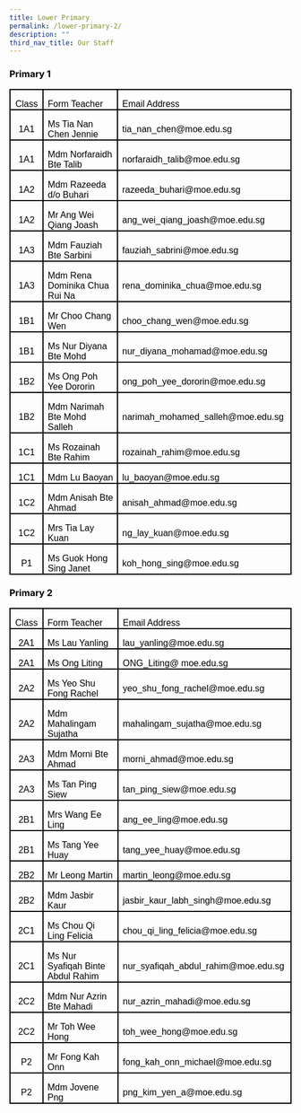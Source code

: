 ```yaml
---
title: Lower Primary
permalink: /lower-primary-2/
description: ""
third_nav_title: Our Staff
---
```

<h3><span style="color: #000000;">Primary 1</span></h3>
<table class="MsoNormalTable" style="border-collapse: collapse; mso-table-layout-alt: fixed; mso-yfti-tbllook: 1184; mso-padding-alt: 0cm 5.4pt 0cm 5.4pt;" border="0" width="642" cellspacing="0" cellpadding="0">
<tbody>
<tr style="mso-yfti-irow: 0; mso-yfti-firstrow: yes; height: 20.1pt;">
<td style="width: 40.85pt; border: solid black 1.5pt; mso-border-themecolor: text1; padding: 0cm 5.4pt 0cm 5.4pt; height: 20.1pt;" width="54">
<p class="MsoNormal" style="margin-bottom: 0cm; text-align: center; line-height: normal;" align="center"><span style="font-size: 12pt; font-family: Arial, sans-serif; color: #000000;">Class</span></p>
</td>
<td style="width: 206.75pt; border: solid black 1.5pt; mso-border-themecolor: text1; border-left: none; mso-border-left-alt: solid black 1.5pt; mso-border-left-themecolor: text1; padding: 0cm 5.4pt 0cm 5.4pt; height: 20.1pt;" width="276">
<p class="MsoNormal" style="margin-bottom: 0cm; line-height: normal;"><span style="font-size: 12pt; font-family: Arial, sans-serif; color: #000000;">Form Teacher</span></p>
</td>
<td style="width: 233.85pt; border: solid black 1.5pt; mso-border-themecolor: text1; border-left: none; mso-border-left-alt: solid black 1.5pt; mso-border-left-themecolor: text1; padding: 0cm 5.4pt 0cm 5.4pt; height: 20.1pt;" width="312">
<p class="MsoNormal" style="margin-bottom: 0cm; line-height: normal;"><span style="font-size: 12pt; font-family: Arial, sans-serif; color: #000000;">Email Address</span></p>
</td>
</tr>
<tr style="mso-yfti-irow: 1; height: 20.1pt;">
<td style="width: 40.85pt; border: solid black 1.5pt; mso-border-themecolor: text1; border-top: none; mso-border-top-alt: solid black 1.5pt; mso-border-top-themecolor: text1; padding: 0cm 5.4pt 0cm 5.4pt; height: 20.1pt;" width="54">
<p class="MsoNormal" style="margin-bottom: 0cm; text-align: center; line-height: normal;" align="center"><span style="font-size: 12pt; font-family: Arial, sans-serif; color: #000000;">1A1</span></p>
</td>
<td style="width: 206.75pt; border-top: none; border-left: none; border-bottom: solid black 1.5pt; mso-border-bottom-themecolor: text1; border-right: solid black 1.5pt; mso-border-right-themecolor: text1; mso-border-top-alt: solid black 1.5pt; mso-border-top-themecolor: text1; mso-border-left-alt: solid black 1.5pt; mso-border-left-themecolor: text1; padding: 0cm 5.4pt 0cm 5.4pt; height: 20.1pt;" width="276">
<p class="MsoNormal" style="margin-bottom: 0cm; line-height: normal;"><span style="font-size: 12pt; font-family: Arial, sans-serif; color: #000000;">Ms Tia Nan Chen Jennie</span></p>
</td>
<td style="width: 233.85pt; border-top: none; border-left: none; border-bottom: solid black 1.5pt; mso-border-bottom-themecolor: text1; border-right: solid black 1.5pt; mso-border-right-themecolor: text1; mso-border-top-alt: solid black 1.5pt; mso-border-top-themecolor: text1; mso-border-left-alt: solid black 1.5pt; mso-border-left-themecolor: text1; padding: 0cm 5.4pt 0cm 5.4pt; height: 20.1pt;" width="312">
<p class="MsoNormal" style="margin-bottom: 0cm; line-height: normal;"><span style="font-size: 12pt; font-family: Arial, sans-serif; color: #000000;">tia_nan_chen@moe.edu.sg</span></p>
</td>
</tr>
<tr style="mso-yfti-irow: 2; height: 20.1pt;">
<td style="width: 40.85pt; border: solid black 1.5pt; mso-border-themecolor: text1; border-top: none; mso-border-top-alt: solid black 1.5pt; mso-border-top-themecolor: text1; padding: 0cm 5.4pt 0cm 5.4pt; height: 20.1pt;" width="54">
<p class="MsoNormal" style="margin-bottom: 0cm; text-align: center; line-height: normal;" align="center"><span style="font-size: 12pt; font-family: Arial, sans-serif; color: #000000;">1A1</span></p>
</td>
<td style="width: 206.75pt; border-top: none; border-left: none; border-bottom: solid black 1.5pt; mso-border-bottom-themecolor: text1; border-right: solid black 1.5pt; mso-border-right-themecolor: text1; mso-border-top-alt: solid black 1.5pt; mso-border-top-themecolor: text1; mso-border-left-alt: solid black 1.5pt; mso-border-left-themecolor: text1; padding: 0cm 5.4pt 0cm 5.4pt; height: 20.1pt;" width="276">
<p class="MsoNormal" style="margin-bottom: 0cm; line-height: normal;"><span style="font-size: 12pt; font-family: Arial, sans-serif; color: #000000;">Mdm Norfaraidh Bte Talib</span></p>
</td>
<td style="width: 233.85pt; border-top: none; border-left: none; border-bottom: solid black 1.5pt; mso-border-bottom-themecolor: text1; border-right: solid black 1.5pt; mso-border-right-themecolor: text1; mso-border-top-alt: solid black 1.5pt; mso-border-top-themecolor: text1; mso-border-left-alt: solid black 1.5pt; mso-border-left-themecolor: text1; padding: 0cm 5.4pt 0cm 5.4pt; height: 20.1pt;" width="312">
<p class="MsoNormal" style="margin-bottom: 0cm; line-height: normal;"><span style="font-size: 12pt; font-family: Arial, sans-serif; color: #000000;">norfaraidh_talib@moe.edu.sg</span></p>
</td>
</tr>
<tr style="mso-yfti-irow: 3; height: 20.1pt;">
<td style="width: 40.85pt; border: solid black 1.5pt; mso-border-themecolor: text1; border-top: none; mso-border-top-alt: solid black 1.5pt; mso-border-top-themecolor: text1; padding: 0cm 5.4pt 0cm 5.4pt; height: 20.1pt;" width="54">
<p class="MsoNormal" style="margin-bottom: 0cm; text-align: center; line-height: normal;" align="center"><span style="font-size: 12pt; font-family: Arial, sans-serif; color: #000000;">1A2</span></p>
</td>
<td style="width: 206.75pt; border-top: none; border-left: none; border-bottom: solid black 1.5pt; mso-border-bottom-themecolor: text1; border-right: solid black 1.5pt; mso-border-right-themecolor: text1; mso-border-top-alt: solid black 1.5pt; mso-border-top-themecolor: text1; mso-border-left-alt: solid black 1.5pt; mso-border-left-themecolor: text1; padding: 0cm 5.4pt 0cm 5.4pt; height: 20.1pt;" width="276">
<p class="MsoNormal" style="margin-bottom: 0cm; line-height: normal;"><span style="font-size: 12pt; font-family: Arial, sans-serif; color: #000000;">Mdm Razeeda d/o Buhari</span></p>
</td>
<td style="width: 233.85pt; border-top: none; border-left: none; border-bottom: solid black 1.5pt; mso-border-bottom-themecolor: text1; border-right: solid black 1.5pt; mso-border-right-themecolor: text1; mso-border-top-alt: solid black 1.5pt; mso-border-top-themecolor: text1; mso-border-left-alt: solid black 1.5pt; mso-border-left-themecolor: text1; padding: 0cm 5.4pt 0cm 5.4pt; height: 20.1pt;" width="312">
<p class="MsoNormal" style="margin-bottom: 0cm; line-height: normal;"><span style="font-size: 12pt; font-family: Arial, sans-serif; color: #000000;">razeeda_buhari@moe.edu.sg</span></p>
</td>
</tr>
<tr style="mso-yfti-irow: 4; height: 20.1pt;">
<td style="width: 40.85pt; border: solid black 1.5pt; mso-border-themecolor: text1; border-top: none; mso-border-top-alt: solid black 1.5pt; mso-border-top-themecolor: text1; padding: 0cm 5.4pt 0cm 5.4pt; height: 20.1pt;" width="54">
<p class="MsoNormal" style="margin-bottom: 0cm; text-align: center; line-height: normal;" align="center"><span style="font-size: 12pt; font-family: Arial, sans-serif; color: #000000;">1A2</span></p>
</td>
<td style="width: 206.75pt; border-top: none; border-left: none; border-bottom: solid black 1.5pt; mso-border-bottom-themecolor: text1; border-right: solid black 1.5pt; mso-border-right-themecolor: text1; mso-border-top-alt: solid black 1.5pt; mso-border-top-themecolor: text1; mso-border-left-alt: solid black 1.5pt; mso-border-left-themecolor: text1; padding: 0cm 5.4pt 0cm 5.4pt; height: 20.1pt;" width="276">
<p class="MsoNormal" style="margin-bottom: 0cm; line-height: normal;"><span style="font-size: 12pt; font-family: Arial, sans-serif; color: #000000;">Mr Ang Wei Qiang Joash</span></p>
</td>
<td style="width: 233.85pt; border-top: none; border-left: none; border-bottom: solid black 1.5pt; mso-border-bottom-themecolor: text1; border-right: solid black 1.5pt; mso-border-right-themecolor: text1; mso-border-top-alt: solid black 1.5pt; mso-border-top-themecolor: text1; mso-border-left-alt: solid black 1.5pt; mso-border-left-themecolor: text1; padding: 0cm 5.4pt 0cm 5.4pt; height: 20.1pt;" width="312">
<p class="MsoNormal" style="margin-bottom: 0cm; line-height: normal;"><span style="font-size: 12pt; font-family: Arial, sans-serif; color: #000000;">ang_wei_qiang_joash@moe.edu.sg</span></p>
</td>
</tr>
<tr style="mso-yfti-irow: 5; height: 20.1pt;">
<td style="width: 40.85pt; border: solid black 1.5pt; mso-border-themecolor: text1; border-top: none; mso-border-top-alt: solid black 1.5pt; mso-border-top-themecolor: text1; padding: 0cm 5.4pt 0cm 5.4pt; height: 20.1pt;" width="54">
<p class="MsoNormal" style="margin-bottom: 0cm; text-align: center; line-height: normal;" align="center"><span style="font-size: 12pt; font-family: Arial, sans-serif; color: #000000;">1A3</span></p>
</td>
<td style="width: 206.75pt; border-top: none; border-left: none; border-bottom: solid black 1.5pt; mso-border-bottom-themecolor: text1; border-right: solid black 1.5pt; mso-border-right-themecolor: text1; mso-border-top-alt: solid black 1.5pt; mso-border-top-themecolor: text1; mso-border-left-alt: solid black 1.5pt; mso-border-left-themecolor: text1; padding: 0cm 5.4pt 0cm 5.4pt; height: 20.1pt;" width="276">
<p class="MsoNormal" style="margin-bottom: 0cm; line-height: normal;"><span style="font-size: 12pt; font-family: Arial, sans-serif; color: #000000;">Mdm Fauziah Bte Sarbini</span></p>
</td>
<td style="width: 233.85pt; border-top: none; border-left: none; border-bottom: solid black 1.5pt; mso-border-bottom-themecolor: text1; border-right: solid black 1.5pt; mso-border-right-themecolor: text1; mso-border-top-alt: solid black 1.5pt; mso-border-top-themecolor: text1; mso-border-left-alt: solid black 1.5pt; mso-border-left-themecolor: text1; padding: 0cm 5.4pt 0cm 5.4pt; height: 20.1pt;" width="312">
<p class="MsoNormal" style="margin-bottom: 0cm; line-height: normal;"><span style="font-size: 12pt; font-family: Arial, sans-serif; color: #000000;">fauziah_sabrini@moe.edu.sg</span></p>
</td>
</tr>
<tr style="mso-yfti-irow: 6; height: 23.65pt;">
<td style="width: 40.85pt; border: solid black 1.5pt; mso-border-themecolor: text1; border-top: none; mso-border-top-alt: solid black 1.5pt; mso-border-top-themecolor: text1; padding: 0cm 5.4pt 0cm 5.4pt; height: 23.65pt;" width="54">
<p class="MsoNormal" style="margin-bottom: 0cm; text-align: center; line-height: normal;" align="center"><span style="font-size: 12pt; font-family: Arial, sans-serif; color: #000000;">1A3</span></p>
</td>
<td style="width: 206.75pt; border-top: none; border-left: none; border-bottom: solid black 1.5pt; mso-border-bottom-themecolor: text1; border-right: solid black 1.5pt; mso-border-right-themecolor: text1; mso-border-top-alt: solid black 1.5pt; mso-border-top-themecolor: text1; mso-border-left-alt: solid black 1.5pt; mso-border-left-themecolor: text1; padding: 0cm 5.4pt 0cm 5.4pt; height: 23.65pt;" width="276">
<p class="MsoNormal" style="margin-bottom: 0cm; line-height: normal;"><span style="font-size: 12pt; font-family: Arial, sans-serif; color: #000000;">Mdm Rena Dominika Chua Rui Na</span></p>
</td>
<td style="width: 233.85pt; border-top: none; border-left: none; border-bottom: solid black 1.5pt; mso-border-bottom-themecolor: text1; border-right: solid black 1.5pt; mso-border-right-themecolor: text1; mso-border-top-alt: solid black 1.5pt; mso-border-top-themecolor: text1; mso-border-left-alt: solid black 1.5pt; mso-border-left-themecolor: text1; padding: 0cm 5.4pt 0cm 5.4pt; height: 23.65pt;" width="312">
<p class="MsoNormal" style="margin-bottom: 0cm; line-height: normal;"><span style="font-size: 12pt; font-family: Arial, sans-serif; color: #000000;">rena_dominika_chua@moe.edu.sg</span></p>
</td>
</tr>
<tr style="mso-yfti-irow: 7; height: 20.1pt;">
<td style="width: 40.85pt; border: solid black 1.5pt; mso-border-themecolor: text1; border-top: none; mso-border-top-alt: solid black 1.5pt; mso-border-top-themecolor: text1; padding: 0cm 5.4pt 0cm 5.4pt; height: 20.1pt;" width="54">
<p class="MsoNormal" style="margin-bottom: 0cm; text-align: center; line-height: normal;" align="center"><span style="font-size: 12pt; font-family: Arial, sans-serif; color: #000000;">1B1</span></p>
</td>
<td style="width: 206.75pt; border-top: none; border-left: none; border-bottom: solid black 1.5pt; mso-border-bottom-themecolor: text1; border-right: solid black 1.5pt; mso-border-right-themecolor: text1; mso-border-top-alt: solid black 1.5pt; mso-border-top-themecolor: text1; mso-border-left-alt: solid black 1.5pt; mso-border-left-themecolor: text1; padding: 0cm 5.4pt 0cm 5.4pt; height: 20.1pt;" width="276">
<p class="MsoNormal" style="margin-bottom: 0cm; line-height: normal;"><span style="font-size: 12pt; font-family: Arial, sans-serif; color: #000000;">Mr Choo Chang Wen</span></p>
</td>
<td style="width: 233.85pt; border-top: none; border-left: none; border-bottom: solid black 1.5pt; mso-border-bottom-themecolor: text1; border-right: solid black 1.5pt; mso-border-right-themecolor: text1; mso-border-top-alt: solid black 1.5pt; mso-border-top-themecolor: text1; mso-border-left-alt: solid black 1.5pt; mso-border-left-themecolor: text1; padding: 0cm 5.4pt 0cm 5.4pt; height: 20.1pt;" width="312">
<p class="MsoNormal" style="margin-bottom: 0cm; line-height: normal;"><span style="font-size: 12pt; font-family: Arial, sans-serif; color: #000000;">choo_chang_wen@moe.edu.sg</span></p>
</td>
</tr>
<tr style="mso-yfti-irow: 8; height: 20.1pt;">
<td style="width: 40.85pt; border: solid black 1.5pt; mso-border-themecolor: text1; border-top: none; mso-border-top-alt: solid black 1.5pt; mso-border-top-themecolor: text1; padding: 0cm 5.4pt 0cm 5.4pt; height: 20.1pt;" width="54">
<p class="MsoNormal" style="margin-bottom: 0cm; text-align: center; line-height: normal;" align="center"><span style="font-size: 12pt; font-family: Arial, sans-serif; color: #000000;">1B1</span></p>
</td>
<td style="width: 206.75pt; border-top: none; border-left: none; border-bottom: solid black 1.5pt; mso-border-bottom-themecolor: text1; border-right: solid black 1.5pt; mso-border-right-themecolor: text1; mso-border-top-alt: solid black 1.5pt; mso-border-top-themecolor: text1; mso-border-left-alt: solid black 1.5pt; mso-border-left-themecolor: text1; padding: 0cm 5.4pt 0cm 5.4pt; height: 20.1pt;" width="276">
<p class="MsoNormal" style="margin-bottom: 0cm; line-height: normal;"><span style="font-size: 12pt; font-family: Arial, sans-serif; color: #000000;">Ms Nur Diyana Bte Mohd</span></p>
</td>
<td style="width: 233.85pt; border-top: none; border-left: none; border-bottom: solid black 1.5pt; mso-border-bottom-themecolor: text1; border-right: solid black 1.5pt; mso-border-right-themecolor: text1; mso-border-top-alt: solid black 1.5pt; mso-border-top-themecolor: text1; mso-border-left-alt: solid black 1.5pt; mso-border-left-themecolor: text1; padding: 0cm 5.4pt 0cm 5.4pt; height: 20.1pt;" width="312">
<p class="MsoNormal" style="margin-bottom: 0cm; line-height: normal;"><span style="font-size: 12pt; font-family: Arial, sans-serif; color: #000000;">nur_diyana_mohamad@moe.edu.sg</span></p>
</td>
</tr>
<tr style="mso-yfti-irow: 9; height: 20.1pt;">
<td style="width: 40.85pt; border: solid black 1.5pt; mso-border-themecolor: text1; border-top: none; mso-border-top-alt: solid black 1.5pt; mso-border-top-themecolor: text1; padding: 0cm 5.4pt 0cm 5.4pt; height: 20.1pt;" width="54">
<p class="MsoNormal" style="margin-bottom: 0cm; text-align: center; line-height: normal;" align="center"><span style="font-size: 12pt; font-family: Arial, sans-serif; color: #000000;">1B2</span></p>
</td>
<td style="width: 206.75pt; border-top: none; border-left: none; border-bottom: solid black 1.5pt; mso-border-bottom-themecolor: text1; border-right: solid black 1.5pt; mso-border-right-themecolor: text1; mso-border-top-alt: solid black 1.5pt; mso-border-top-themecolor: text1; mso-border-left-alt: solid black 1.5pt; mso-border-left-themecolor: text1; padding: 0cm 5.4pt 0cm 5.4pt; height: 20.1pt;" width="276">
<p class="MsoNormal" style="margin-bottom: 0cm; line-height: normal;"><span style="font-size: 12pt; font-family: Arial, sans-serif; color: #000000;">Ms Ong Poh Yee Dororin</span></p>
</td>
<td style="width: 233.85pt; border-top: none; border-left: none; border-bottom: solid black 1.5pt; mso-border-bottom-themecolor: text1; border-right: solid black 1.5pt; mso-border-right-themecolor: text1; mso-border-top-alt: solid black 1.5pt; mso-border-top-themecolor: text1; mso-border-left-alt: solid black 1.5pt; mso-border-left-themecolor: text1; padding: 0cm 5.4pt 0cm 5.4pt; height: 20.1pt;" width="312">
<p class="MsoNormal" style="margin-bottom: 0cm; line-height: normal;"><span style="font-size: 12pt; font-family: Arial, sans-serif; color: #000000;">ong_poh_yee_dororin@moe.edu.sg</span></p>
</td>
</tr>
<tr style="mso-yfti-irow: 10; height: 20.1pt;">
<td style="width: 40.85pt; border: solid black 1.5pt; mso-border-themecolor: text1; border-top: none; mso-border-top-alt: solid black 1.5pt; mso-border-top-themecolor: text1; padding: 0cm 5.4pt 0cm 5.4pt; height: 20.1pt;" width="54">
<p class="MsoNormal" style="margin-bottom: 0cm; text-align: center; line-height: normal;" align="center"><span style="font-size: 12pt; font-family: Arial, sans-serif; color: #000000;">1B2</span></p>
</td>
<td style="width: 206.75pt; border-top: none; border-left: none; border-bottom: solid black 1.5pt; mso-border-bottom-themecolor: text1; border-right: solid black 1.5pt; mso-border-right-themecolor: text1; mso-border-top-alt: solid black 1.5pt; mso-border-top-themecolor: text1; mso-border-left-alt: solid black 1.5pt; mso-border-left-themecolor: text1; padding: 0cm 5.4pt 0cm 5.4pt; height: 20.1pt;" width="276">
<p class="MsoNormal" style="margin-bottom: 0cm; line-height: normal;"><span style="font-size: 12pt; font-family: Arial, sans-serif; color: #000000;">Mdm Narimah Bte Mohd Salleh</span></p>
</td>
<td style="width: 233.85pt; border-top: none; border-left: none; border-bottom: solid black 1.5pt; mso-border-bottom-themecolor: text1; border-right: solid black 1.5pt; mso-border-right-themecolor: text1; mso-border-top-alt: solid black 1.5pt; mso-border-top-themecolor: text1; mso-border-left-alt: solid black 1.5pt; mso-border-left-themecolor: text1; padding: 0cm 5.4pt 0cm 5.4pt; height: 20.1pt;" width="312">
<p class="MsoNormal" style="margin-bottom: 0cm; line-height: normal;"><span style="font-size: 12pt; font-family: Arial, sans-serif; color: #000000;">narimah_mohamed_salleh@moe.edu.sg</span></p>
</td>
</tr>
<tr style="mso-yfti-irow: 11; height: 20.1pt;">
<td style="width: 40.85pt; border: solid black 1.5pt; mso-border-themecolor: text1; border-top: none; mso-border-top-alt: solid black 1.5pt; mso-border-top-themecolor: text1; padding: 0cm 5.4pt 0cm 5.4pt; height: 20.1pt;" width="54">
<p class="MsoNormal" style="margin-bottom: 0cm; text-align: center; line-height: normal;" align="center"><span style="font-size: 12pt; font-family: Arial, sans-serif; color: #000000;">1C1</span></p>
</td>
<td style="width: 206.75pt; border-top: none; border-left: none; border-bottom: solid black 1.5pt; mso-border-bottom-themecolor: text1; border-right: solid black 1.5pt; mso-border-right-themecolor: text1; mso-border-top-alt: solid black 1.5pt; mso-border-top-themecolor: text1; mso-border-left-alt: solid black 1.5pt; mso-border-left-themecolor: text1; padding: 0cm 5.4pt 0cm 5.4pt; height: 20.1pt;" width="276">
<p class="MsoNormal" style="margin-bottom: 0cm; line-height: normal;"><span style="font-size: 12pt; font-family: Arial, sans-serif; color: #000000;">Ms Rozainah Bte Rahim</span></p>
</td>
<td style="width: 233.85pt; border-top: none; border-left: none; border-bottom: solid black 1.5pt; mso-border-bottom-themecolor: text1; border-right: solid black 1.5pt; mso-border-right-themecolor: text1; mso-border-top-alt: solid black 1.5pt; mso-border-top-themecolor: text1; mso-border-left-alt: solid black 1.5pt; mso-border-left-themecolor: text1; padding: 0cm 5.4pt 0cm 5.4pt; height: 20.1pt;" width="312">
<p class="MsoNormal" style="margin-bottom: 0cm; line-height: normal;"><span style="font-size: 12pt; font-family: Arial, sans-serif; color: #000000;">rozainah_rahim@moe.edu.sg</span></p>
</td>
</tr>
<tr style="mso-yfti-irow: 12; height: 20.1pt;">
<td style="width: 40.85pt; border: solid black 1.5pt; mso-border-themecolor: text1; border-top: none; mso-border-top-alt: solid black 1.5pt; mso-border-top-themecolor: text1; padding: 0cm 5.4pt 0cm 5.4pt; height: 20.1pt;" width="54">
<p class="MsoNormal" style="margin-bottom: 0cm; text-align: center; line-height: normal;" align="center"><span style="font-size: 12pt; font-family: Arial, sans-serif; color: #000000;">1C1</span></p>
</td>
<td style="width: 206.75pt; border-top: none; border-left: none; border-bottom: solid black 1.5pt; mso-border-bottom-themecolor: text1; border-right: solid black 1.5pt; mso-border-right-themecolor: text1; mso-border-top-alt: solid black 1.5pt; mso-border-top-themecolor: text1; mso-border-left-alt: solid black 1.5pt; mso-border-left-themecolor: text1; padding: 0cm 5.4pt 0cm 5.4pt; height: 20.1pt;" width="276">
<p class="MsoNormal" style="margin-bottom: 0cm; line-height: normal;"><span style="font-size: 12pt; font-family: Arial, sans-serif; color: #000000;">Mdm Lu Baoyan</span></p>
</td>
<td style="width: 233.85pt; border-top: none; border-left: none; border-bottom: solid black 1.5pt; mso-border-bottom-themecolor: text1; border-right: solid black 1.5pt; mso-border-right-themecolor: text1; mso-border-top-alt: solid black 1.5pt; mso-border-top-themecolor: text1; mso-border-left-alt: solid black 1.5pt; mso-border-left-themecolor: text1; padding: 0cm 5.4pt 0cm 5.4pt; height: 20.1pt;" width="312">
<p class="MsoNormal" style="margin-bottom: 0cm; line-height: normal;"><span style="font-size: 12pt; font-family: Arial, sans-serif; color: #000000;">lu_baoyan@moe.edu.sg</span></p>
</td>
</tr>
<tr style="mso-yfti-irow: 13; height: 20.1pt;">
<td style="width: 40.85pt; border: solid black 1.5pt; mso-border-themecolor: text1; border-top: none; mso-border-top-alt: solid black 1.5pt; mso-border-top-themecolor: text1; padding: 0cm 5.4pt 0cm 5.4pt; height: 20.1pt;" width="54">
<p class="MsoNormal" style="margin-bottom: 0cm; text-align: center; line-height: normal;" align="center"><span style="font-size: 12pt; font-family: Arial, sans-serif; color: #000000;">1C2</span></p>
</td>
<td style="width: 206.75pt; border-top: none; border-left: none; border-bottom: solid black 1.5pt; mso-border-bottom-themecolor: text1; border-right: solid black 1.5pt; mso-border-right-themecolor: text1; mso-border-top-alt: solid black 1.5pt; mso-border-top-themecolor: text1; mso-border-left-alt: solid black 1.5pt; mso-border-left-themecolor: text1; padding: 0cm 5.4pt 0cm 5.4pt; height: 20.1pt;" width="276">
<p class="MsoNormal" style="margin-bottom: 0cm; line-height: normal;"><span style="font-size: 12pt; font-family: Arial, sans-serif; color: #000000;">Mdm Anisah Bte Ahmad</span></p>
</td>
<td style="width: 233.85pt; border-top: none; border-left: none; border-bottom: solid black 1.5pt; mso-border-bottom-themecolor: text1; border-right: solid black 1.5pt; mso-border-right-themecolor: text1; mso-border-top-alt: solid black 1.5pt; mso-border-top-themecolor: text1; mso-border-left-alt: solid black 1.5pt; mso-border-left-themecolor: text1; padding: 0cm 5.4pt 0cm 5.4pt; height: 20.1pt;" width="312">
<p class="MsoNormal" style="margin-bottom: 0cm; line-height: normal;"><span style="font-size: 12pt; font-family: Arial, sans-serif; color: #000000;">anisah_ahmad@moe.edu.sg</span></p>
</td>
</tr>
<tr style="mso-yfti-irow: 14; height: 20.1pt;">
<td style="width: 40.85pt; border: solid black 1.5pt; mso-border-themecolor: text1; border-top: none; mso-border-top-alt: solid black 1.5pt; mso-border-top-themecolor: text1; padding: 0cm 5.4pt 0cm 5.4pt; height: 20.1pt;" width="54">
<p class="MsoNormal" style="margin-bottom: 0cm; text-align: center; line-height: normal;" align="center"><span style="font-size: 12pt; font-family: Arial, sans-serif; color: #000000;">1C2</span></p>
</td>
<td style="width: 206.75pt; border-top: none; border-left: none; border-bottom: solid black 1.5pt; mso-border-bottom-themecolor: text1; border-right: solid black 1.5pt; mso-border-right-themecolor: text1; mso-border-top-alt: solid black 1.5pt; mso-border-top-themecolor: text1; mso-border-left-alt: solid black 1.5pt; mso-border-left-themecolor: text1; padding: 0cm 5.4pt 0cm 5.4pt; height: 20.1pt;" width="276">
<p class="MsoNormal" style="margin-bottom: 0cm; line-height: normal;"><span style="font-size: 12pt; font-family: Arial, sans-serif; color: #000000;">Mrs Tia Lay Kuan</span></p>
</td>
<td style="width: 233.85pt; border-top: none; border-left: none; border-bottom: solid black 1.5pt; mso-border-bottom-themecolor: text1; border-right: solid black 1.5pt; mso-border-right-themecolor: text1; mso-border-top-alt: solid black 1.5pt; mso-border-top-themecolor: text1; mso-border-left-alt: solid black 1.5pt; mso-border-left-themecolor: text1; padding: 0cm 5.4pt 0cm 5.4pt; height: 20.1pt;" width="312">
<p class="MsoNormal" style="margin-bottom: 0cm; line-height: normal;"><span style="font-size: 12pt; font-family: Arial, sans-serif; color: #000000;">ng_lay_kuan@moe.edu.sg</span></p>
</td>
</tr>
<tr style="mso-yfti-irow: 15; mso-yfti-lastrow: yes; height: 20.1pt;">
<td style="width: 40.85pt; border: solid black 1.5pt; mso-border-themecolor: text1; border-top: none; mso-border-top-alt: solid black 1.5pt; mso-border-top-themecolor: text1; padding: 0cm 5.4pt 0cm 5.4pt; height: 20.1pt;" width="54">
<p class="MsoNormal" style="margin-bottom: 0cm; text-align: center; line-height: normal;" align="center"><span style="font-size: 12pt; font-family: Arial, sans-serif; color: #000000;">P1</span></p>
</td>
<td style="width: 206.75pt; border-top: none; border-left: none; border-bottom: solid black 1.5pt; mso-border-bottom-themecolor: text1; border-right: solid black 1.5pt; mso-border-right-themecolor: text1; mso-border-top-alt: solid black 1.5pt; mso-border-top-themecolor: text1; mso-border-left-alt: solid black 1.5pt; mso-border-left-themecolor: text1; padding: 0cm 5.4pt 0cm 5.4pt; height: 20.1pt;" width="276">
<p class="MsoNormal" style="margin-bottom: 0cm; line-height: normal;"><span style="font-size: 12pt; font-family: Arial, sans-serif; color: #000000;">Ms Guok Hong Sing Janet</span></p>
</td>
<td style="width: 233.85pt; border-top: none; border-left: none; border-bottom: solid black 1.5pt; mso-border-bottom-themecolor: text1; border-right: solid black 1.5pt; mso-border-right-themecolor: text1; mso-border-top-alt: solid black 1.5pt; mso-border-top-themecolor: text1; mso-border-left-alt: solid black 1.5pt; mso-border-left-themecolor: text1; padding: 0cm 5.4pt 0cm 5.4pt; height: 20.1pt;" width="312">
<p class="MsoNormal" style="margin-bottom: 0cm; line-height: normal;"><span style="font-size: 12pt; font-family: Arial, sans-serif; color: #000000;">koh_hong_sing@moe.edu.sg</span></p>
</td>
</tr>
</tbody>
</table>
<p></p>
<h3><span style="color: #000000;">Primary 2</span></h3>
<table class="MsoNormalTable" style="border-collapse: collapse; mso-table-layout-alt: fixed; mso-yfti-tbllook: 1184; mso-padding-alt: 0cm 5.4pt 0cm 5.4pt;" border="0" width="642" cellspacing="0" cellpadding="0">
<tbody>
<tr style="mso-yfti-irow: 0; mso-yfti-firstrow: yes; height: 20.1pt;">
<td style="width: 40.85pt; border: solid windowtext 1.5pt; padding: 0cm 5.4pt 0cm 5.4pt; height: 20.1pt;" width="54">
<p class="MsoNormal" style="margin-bottom: 0cm; text-align: center; line-height: normal;" align="center"><span style="font-size: 12pt; font-family: Arial, sans-serif; color: #000000;">Class</span></p>
</td>
<td style="width: 206.75pt; border: solid windowtext 1.5pt; border-left: none; mso-border-left-alt: solid windowtext 1.5pt; padding: 0cm 5.4pt 0cm 5.4pt; height: 20.1pt;" width="276">
<p class="MsoNormal" style="margin-bottom: 0cm; line-height: normal;"><span style="font-size: 12pt; font-family: Arial, sans-serif; color: #000000;">Form Teacher</span></p>
</td>
<td style="width: 233.85pt; border: solid windowtext 1.5pt; border-left: none; mso-border-left-alt: solid windowtext 1.5pt; padding: 0cm 5.4pt 0cm 5.4pt; height: 20.1pt;" width="312">
<p class="MsoNormal" style="margin-bottom: 0cm; line-height: normal;"><span style="font-size: 12pt; font-family: Arial, sans-serif; color: #000000;">Email Address</span></p>
</td>
</tr>
<tr style="mso-yfti-irow: 1; height: 20.1pt;">
<td style="width: 40.85pt; border: solid windowtext 1.5pt; border-top: none; mso-border-top-alt: solid windowtext 1.5pt; padding: 0cm 5.4pt 0cm 5.4pt; height: 20.1pt;" width="54">
<p class="MsoNormal" style="margin-bottom: 0cm; text-align: center; line-height: normal;" align="center"><span style="font-size: 12pt; font-family: Arial, sans-serif; color: #000000;">2A1</span></p>
</td>
<td style="width: 206.75pt; border-top: none; border-left: none; border-bottom: solid windowtext 1.5pt; border-right: solid windowtext 1.5pt; mso-border-top-alt: solid windowtext 1.5pt; mso-border-left-alt: solid windowtext 1.5pt; padding: 0cm 5.4pt 0cm 5.4pt; height: 20.1pt;" width="276">
<p class="MsoNormal" style="margin-bottom: 0cm; line-height: normal;"><span style="font-size: 12pt; font-family: Arial, sans-serif; color: #000000;">Ms Lau Yanling</span></p>
</td>
<td style="width: 233.85pt; border-top: none; border-left: none; border-bottom: solid windowtext 1.5pt; border-right: solid windowtext 1.5pt; mso-border-top-alt: solid windowtext 1.5pt; mso-border-left-alt: solid windowtext 1.5pt; padding: 0cm 5.4pt 0cm 5.4pt; height: 20.1pt;" width="312">
<p class="MsoNormal" style="margin-bottom: 0cm; line-height: normal;"><span style="font-size: 12pt; font-family: Arial, sans-serif; color: #000000;">lau_yanling@moe.edu.sg</span></p>
</td>
</tr>
<tr style="mso-yfti-irow: 2; height: 20.1pt;">
<td style="width: 40.85pt; border: solid windowtext 1.5pt; border-top: none; mso-border-top-alt: solid windowtext 1.5pt; padding: 0cm 5.4pt 0cm 5.4pt; height: 20.1pt;" width="54">
<p class="MsoNormal" style="margin-bottom: 0cm; text-align: center; line-height: normal;" align="center"><span style="font-size: 12pt; font-family: Arial, sans-serif; color: #000000;">2A1</span></p>
</td>
<td style="width: 206.75pt; border-top: none; border-left: none; border-bottom: solid windowtext 1.5pt; border-right: solid windowtext 1.5pt; mso-border-top-alt: solid windowtext 1.5pt; mso-border-left-alt: solid windowtext 1.5pt; padding: 0cm 5.4pt 0cm 5.4pt; height: 20.1pt;" width="276">
<p class="MsoNormal" style="margin-bottom: 0cm; line-height: normal;"><span style="font-size: 12pt; font-family: Arial, sans-serif; color: #000000;">Ms Ong Liting</span></p>
</td>
<td style="width: 233.85pt; border-top: none; border-left: none; border-bottom: solid windowtext 1.5pt; border-right: solid windowtext 1.5pt; mso-border-top-alt: solid windowtext 1.5pt; mso-border-left-alt: solid windowtext 1.5pt; padding: 0cm 5.4pt 0cm 5.4pt; height: 20.1pt;" width="312">
<p class="MsoNormal" style="margin-bottom: 0cm; line-height: normal;"><span style="font-size: 12pt; font-family: Arial, sans-serif; color: #000000;">ONG_Liting@ moe.edu.sg</span></p>
</td>
</tr>
<tr style="mso-yfti-irow: 3; height: 20.1pt;">
<td style="width: 40.85pt; border: solid windowtext 1.5pt; border-top: none; mso-border-top-alt: solid windowtext 1.5pt; padding: 0cm 5.4pt 0cm 5.4pt; height: 20.1pt;" width="54">
<p class="MsoNormal" style="margin-bottom: 0cm; text-align: center; line-height: normal;" align="center"><span style="font-size: 12pt; font-family: Arial, sans-serif; color: #000000;">2A2</span></p>
</td>
<td style="width: 206.75pt; border-top: none; border-left: none; border-bottom: solid windowtext 1.5pt; border-right: solid windowtext 1.5pt; mso-border-top-alt: solid windowtext 1.5pt; mso-border-left-alt: solid windowtext 1.5pt; padding: 0cm 5.4pt 0cm 5.4pt; height: 20.1pt;" width="276">
<p class="MsoNormal" style="margin-bottom: 0cm; line-height: normal;"><span style="font-size: 12pt; font-family: Arial, sans-serif; color: #000000;">Ms Yeo Shu Fong Rachel</span></p>
</td>
<td style="width: 233.85pt; border-top: none; border-left: none; border-bottom: solid windowtext 1.5pt; border-right: solid windowtext 1.5pt; mso-border-top-alt: solid windowtext 1.5pt; mso-border-left-alt: solid windowtext 1.5pt; padding: 0cm 5.4pt 0cm 5.4pt; height: 20.1pt;" width="312">
<p class="MsoNormal" style="margin-bottom: 0cm; line-height: normal;"><span style="font-size: 12pt; font-family: Arial, sans-serif; color: #000000;">yeo_shu_fong_rachel@moe.edu.sg</span></p>
</td>
</tr>
<tr style="mso-yfti-irow: 4; height: 20.1pt;">
<td style="width: 40.85pt; border: solid windowtext 1.5pt; border-top: none; mso-border-top-alt: solid windowtext 1.5pt; padding: 0cm 5.4pt 0cm 5.4pt; height: 20.1pt;" width="54">
<p class="MsoNormal" style="margin-bottom: 0cm; text-align: center; line-height: normal;" align="center"><span style="font-size: 12pt; font-family: Arial, sans-serif; color: #000000;">2A2</span></p>
</td>
<td style="width: 206.75pt; border-top: none; border-left: none; border-bottom: solid windowtext 1.5pt; border-right: solid windowtext 1.5pt; mso-border-top-alt: solid windowtext 1.5pt; mso-border-left-alt: solid windowtext 1.5pt; padding: 0cm 5.4pt 0cm 5.4pt; height: 20.1pt;" width="276">
<p class="MsoNormal" style="margin-bottom: 0cm; line-height: normal;"><span style="font-size: 12pt; font-family: Arial, sans-serif; color: #000000;">Mdm Mahalingam Sujatha</span></p>
</td>
<td style="width: 233.85pt; border-top: none; border-left: none; border-bottom: solid windowtext 1.5pt; border-right: solid windowtext 1.5pt; mso-border-top-alt: solid windowtext 1.5pt; mso-border-left-alt: solid windowtext 1.5pt; padding: 0cm 5.4pt 0cm 5.4pt; height: 20.1pt;" width="312">
<p class="MsoNormal" style="margin-bottom: 0cm; line-height: normal;"><span style="font-size: 12pt; font-family: Arial, sans-serif; color: #000000;">mahalingam_sujatha@moe.edu.sg</span></p>
</td>
</tr>
<tr style="mso-yfti-irow: 5; height: 20.1pt;">
<td style="width: 40.85pt; border: solid windowtext 1.5pt; border-top: none; mso-border-top-alt: solid windowtext 1.5pt; padding: 0cm 5.4pt 0cm 5.4pt; height: 20.1pt;" width="54">
<p class="MsoNormal" style="margin-bottom: 0cm; text-align: center; line-height: normal;" align="center"><span style="font-size: 12pt; font-family: Arial, sans-serif; color: #000000;">2A3</span></p>
</td>
<td style="width: 206.75pt; border-top: none; border-left: none; border-bottom: solid windowtext 1.5pt; border-right: solid windowtext 1.5pt; mso-border-top-alt: solid windowtext 1.5pt; mso-border-left-alt: solid windowtext 1.5pt; padding: 0cm 5.4pt 0cm 5.4pt; height: 20.1pt;" width="276">
<p class="MsoNormal" style="margin-bottom: 0cm; line-height: normal;"><span style="font-size: 12pt; font-family: Arial, sans-serif; color: #000000;">Mdm Morni Bte Ahmad</span></p>
</td>
<td style="width: 233.85pt; border-top: none; border-left: none; border-bottom: solid windowtext 1.5pt; border-right: solid windowtext 1.5pt; mso-border-top-alt: solid windowtext 1.5pt; mso-border-left-alt: solid windowtext 1.5pt; padding: 0cm 5.4pt 0cm 5.4pt; height: 20.1pt;" width="312">
<p class="MsoNormal" style="margin-bottom: 0cm; line-height: normal;"><span style="font-size: 12pt; font-family: Arial, sans-serif; color: #000000;">morni_ahmad@moe.edu.sg</span></p>
</td>
</tr>
<tr style="mso-yfti-irow: 6; height: 20.1pt;">
<td style="width: 40.85pt; border: solid windowtext 1.5pt; border-top: none; mso-border-top-alt: solid windowtext 1.5pt; padding: 0cm 5.4pt 0cm 5.4pt; height: 20.1pt;" width="54">
<p class="MsoNormal" style="margin-bottom: 0cm; text-align: center; line-height: normal;" align="center"><span style="font-size: 12pt; font-family: Arial, sans-serif; color: #000000;">2A3</span></p>
</td>
<td style="width: 206.75pt; border-top: none; border-left: none; border-bottom: solid windowtext 1.5pt; border-right: solid windowtext 1.5pt; mso-border-top-alt: solid windowtext 1.5pt; mso-border-left-alt: solid windowtext 1.5pt; padding: 0cm 5.4pt 0cm 5.4pt; height: 20.1pt;" width="276">
<p class="MsoNormal" style="margin-bottom: 0cm; line-height: normal;"><span style="font-size: 12pt; font-family: Arial, sans-serif; color: #000000;">Ms Tan Ping Siew</span></p>
</td>
<td style="width: 233.85pt; border-top: none; border-left: none; border-bottom: solid windowtext 1.5pt; border-right: solid windowtext 1.5pt; mso-border-top-alt: solid windowtext 1.5pt; mso-border-left-alt: solid windowtext 1.5pt; padding: 0cm 5.4pt 0cm 5.4pt; height: 20.1pt;" width="312">
<p class="MsoNormal" style="margin-bottom: 0cm; line-height: normal;"><span style="font-size: 12pt; font-family: Arial, sans-serif; color: #000000;">tan_ping_siew@moe.edu.sg</span></p>
</td>
</tr>
<tr style="mso-yfti-irow: 7; height: 20.1pt;">
<td style="width: 40.85pt; border: solid windowtext 1.5pt; border-top: none; mso-border-top-alt: solid windowtext 1.5pt; padding: 0cm 5.4pt 0cm 5.4pt; height: 20.1pt;" width="54">
<p class="MsoNormal" style="margin-bottom: 0cm; text-align: center; line-height: normal;" align="center"><span style="font-size: 12pt; font-family: Arial, sans-serif; color: #000000;">2B1</span></p>
</td>
<td style="width: 206.75pt; border-top: none; border-left: none; border-bottom: solid windowtext 1.5pt; border-right: solid windowtext 1.5pt; mso-border-top-alt: solid windowtext 1.5pt; mso-border-left-alt: solid windowtext 1.5pt; padding: 0cm 5.4pt 0cm 5.4pt; height: 20.1pt;" width="276">
<p class="MsoNormal" style="margin-bottom: 0cm; line-height: normal;"><span style="font-size: 12pt; font-family: Arial, sans-serif; color: #000000;">Mrs Wang Ee Ling</span></p>
</td>
<td style="width: 233.85pt; border-top: none; border-left: none; border-bottom: solid windowtext 1.5pt; border-right: solid windowtext 1.5pt; mso-border-top-alt: solid windowtext 1.5pt; mso-border-left-alt: solid windowtext 1.5pt; padding: 0cm 5.4pt 0cm 5.4pt; height: 20.1pt;" width="312">
<p class="MsoNormal" style="margin-bottom: 0cm; line-height: normal;"><span style="font-size: 12pt; font-family: Arial, sans-serif; color: #000000;">ang_ee_ling@moe.edu.sg</span></p>
</td>
</tr>
<tr style="mso-yfti-irow: 8; height: 20.1pt;">
<td style="width: 40.85pt; border: solid windowtext 1.5pt; border-top: none; mso-border-top-alt: solid windowtext 1.5pt; padding: 0cm 5.4pt 0cm 5.4pt; height: 20.1pt;" width="54">
<p class="MsoNormal" style="margin-bottom: 0cm; text-align: center; line-height: normal;" align="center"><span style="font-size: 12pt; font-family: Arial, sans-serif; color: #000000;">2B1</span></p>
</td>
<td style="width: 206.75pt; border-top: none; border-left: none; border-bottom: solid windowtext 1.5pt; border-right: solid windowtext 1.5pt; mso-border-top-alt: solid windowtext 1.5pt; mso-border-left-alt: solid windowtext 1.5pt; padding: 0cm 5.4pt 0cm 5.4pt; height: 20.1pt;" width="276">
<p class="MsoNormal" style="margin-bottom: 0cm; line-height: normal;"><span style="font-size: 12pt; font-family: Arial, sans-serif; color: #000000;">Ms Tang Yee Huay</span></p>
</td>
<td style="width: 233.85pt; border-top: none; border-left: none; border-bottom: solid windowtext 1.5pt; border-right: solid windowtext 1.5pt; mso-border-top-alt: solid windowtext 1.5pt; mso-border-left-alt: solid windowtext 1.5pt; padding: 0cm 5.4pt 0cm 5.4pt; height: 20.1pt;" width="312">
<p class="MsoNormal" style="margin-bottom: 0cm; line-height: normal;"><span style="font-size: 12pt; font-family: Arial, sans-serif; color: #000000;">tang_yee_huay@moe.edu.sg</span></p>
</td>
</tr>
<tr style="mso-yfti-irow: 9; height: 20.1pt;">
<td style="width: 40.85pt; border: solid windowtext 1.5pt; border-top: none; mso-border-top-alt: solid windowtext 1.5pt; padding: 0cm 5.4pt 0cm 5.4pt; height: 20.1pt;" width="54">
<p class="MsoNormal" style="margin-bottom: 0cm; text-align: center; line-height: normal;" align="center"><span style="font-size: 12pt; font-family: Arial, sans-serif; color: #000000;">2B2</span></p>
</td>
<td style="width: 206.75pt; border-top: none; border-left: none; border-bottom: solid windowtext 1.5pt; border-right: solid windowtext 1.5pt; mso-border-top-alt: solid windowtext 1.5pt; mso-border-left-alt: solid windowtext 1.5pt; padding: 0cm 5.4pt 0cm 5.4pt; height: 20.1pt;" width="276">
<p class="MsoNormal" style="margin-bottom: 0cm; line-height: normal;"><span style="font-size: 12pt; font-family: Arial, sans-serif; color: #000000;">Mr Leong Martin</span></p>
</td>
<td style="width: 233.85pt; border-top: none; border-left: none; border-bottom: solid windowtext 1.5pt; border-right: solid windowtext 1.5pt; mso-border-top-alt: solid windowtext 1.5pt; mso-border-left-alt: solid windowtext 1.5pt; padding: 0cm 5.4pt 0cm 5.4pt; height: 20.1pt;" width="312">
<p class="MsoNormal" style="margin-bottom: 0cm; line-height: normal;"><span style="font-size: 12pt; font-family: Arial, sans-serif; color: #000000;">martin_leong@moe.edu.sg</span></p>
</td>
</tr>
<tr style="mso-yfti-irow: 10; height: 20.1pt;">
<td style="width: 40.85pt; border: solid windowtext 1.5pt; border-top: none; mso-border-top-alt: solid windowtext 1.5pt; padding: 0cm 5.4pt 0cm 5.4pt; height: 20.1pt;" width="54">
<p class="MsoNormal" style="margin-bottom: 0cm; text-align: center; line-height: normal;" align="center"><span style="font-size: 12pt; font-family: Arial, sans-serif; color: #000000;">2B2</span></p>
</td>
<td style="width: 206.75pt; border-top: none; border-left: none; border-bottom: solid windowtext 1.5pt; border-right: solid windowtext 1.5pt; mso-border-top-alt: solid windowtext 1.5pt; mso-border-left-alt: solid windowtext 1.5pt; padding: 0cm 5.4pt 0cm 5.4pt; height: 20.1pt;" width="276">
<p class="MsoNormal" style="margin-bottom: 0cm; line-height: normal;"><span style="font-size: 12pt; font-family: Arial, sans-serif; color: #000000;">Mdm Jasbir Kaur</span></p>
</td>
<td style="width: 233.85pt; border-top: none; border-left: none; border-bottom: solid windowtext 1.5pt; border-right: solid windowtext 1.5pt; mso-border-top-alt: solid windowtext 1.5pt; mso-border-left-alt: solid windowtext 1.5pt; padding: 0cm 5.4pt 0cm 5.4pt; height: 20.1pt;" width="312">
<p class="MsoNormal" style="margin-bottom: 0cm; line-height: normal;"><span style="font-size: 12pt; font-family: Arial, sans-serif; color: #000000;">jasbir_kaur_labh_singh@moe.edu.sg</span></p>
</td>
</tr>
<tr style="mso-yfti-irow: 11; height: 20.1pt;">
<td style="width: 40.85pt; border: solid windowtext 1.5pt; border-top: none; mso-border-top-alt: solid windowtext 1.5pt; padding: 0cm 5.4pt 0cm 5.4pt; height: 20.1pt;" width="54">
<p class="MsoNormal" style="margin-bottom: 0cm; text-align: center; line-height: normal;" align="center"><span style="font-size: 12pt; font-family: Arial, sans-serif; color: #000000;">2C1</span></p>
</td>
<td style="width: 206.75pt; border-top: none; border-left: none; border-bottom: solid windowtext 1.5pt; border-right: solid windowtext 1.5pt; mso-border-top-alt: solid windowtext 1.5pt; mso-border-left-alt: solid windowtext 1.5pt; padding: 0cm 5.4pt 0cm 5.4pt; height: 20.1pt;" width="276">
<p class="MsoNormal" style="margin-bottom: 0cm; line-height: normal;"><span style="font-size: 12pt; font-family: Arial, sans-serif; color: #000000;">Ms Chou Qi Ling Felicia</span></p>
</td>
<td style="width: 233.85pt; border-top: none; border-left: none; border-bottom: solid windowtext 1.5pt; border-right: solid windowtext 1.5pt; mso-border-top-alt: solid windowtext 1.5pt; mso-border-left-alt: solid windowtext 1.5pt; padding: 0cm 5.4pt 0cm 5.4pt; height: 20.1pt;" width="312">
<p class="MsoNormal" style="margin-bottom: 0cm; line-height: normal;"><span style="font-size: 12pt; font-family: Arial, sans-serif; color: #000000;">chou_qi_ling_felicia@moe.edu.sg</span></p>
</td>
</tr>
<tr style="mso-yfti-irow: 12; height: 20.1pt;">
<td style="width: 40.85pt; border: solid windowtext 1.5pt; border-top: none; mso-border-top-alt: solid windowtext 1.5pt; padding: 0cm 5.4pt 0cm 5.4pt; height: 20.1pt;" width="54">
<p class="MsoNormal" style="margin-bottom: 0cm; text-align: center; line-height: normal;" align="center"><span style="font-size: 12pt; font-family: Arial, sans-serif; color: #000000;">2C1</span></p>
</td>
<td style="width: 206.75pt; border-top: none; border-left: none; border-bottom: solid windowtext 1.5pt; border-right: solid windowtext 1.5pt; mso-border-top-alt: solid windowtext 1.5pt; mso-border-left-alt: solid windowtext 1.5pt; padding: 0cm 5.4pt 0cm 5.4pt; height: 20.1pt;" width="276">
<p class="MsoNormal" style="margin-bottom: 0cm; line-height: normal;"><span style="font-size: 12pt; font-family: Arial, sans-serif; color: #000000;">Ms Nur Syafiqah Binte Abdul Rahim</span></p>
</td>
<td style="width: 233.85pt; border-top: none; border-left: none; border-bottom: solid windowtext 1.5pt; border-right: solid windowtext 1.5pt; mso-border-top-alt: solid windowtext 1.5pt; mso-border-left-alt: solid windowtext 1.5pt; padding: 0cm 5.4pt 0cm 5.4pt; height: 20.1pt;" width="312">
<p class="MsoNormal" style="margin-bottom: 0cm; line-height: normal;"><span style="font-size: 12pt; font-family: Arial, sans-serif; color: #000000;">nur_syafiqah_abdul_rahim@moe.edu.sg</span></p>
</td>
</tr>
<tr style="mso-yfti-irow: 13; height: 20.1pt;">
<td style="width: 40.85pt; border: solid windowtext 1.5pt; border-top: none; mso-border-top-alt: solid windowtext 1.5pt; padding: 0cm 5.4pt 0cm 5.4pt; height: 20.1pt;" width="54">
<p class="MsoNormal" style="margin-bottom: 0cm; text-align: center; line-height: normal;" align="center"><span style="font-size: 12pt; font-family: Arial, sans-serif; color: #000000;">2C2</span></p>
</td>
<td style="width: 206.75pt; border-top: none; border-left: none; border-bottom: solid windowtext 1.5pt; border-right: solid windowtext 1.5pt; mso-border-top-alt: solid windowtext 1.5pt; mso-border-left-alt: solid windowtext 1.5pt; padding: 0cm 5.4pt 0cm 5.4pt; height: 20.1pt;" width="276">
<p class="MsoNormal" style="margin-bottom: 0cm; line-height: normal;"><span style="font-size: 12pt; font-family: Arial, sans-serif; color: #000000;">Mdm Nur Azrin Bte Mahadi</span></p>
</td>
<td style="width: 233.85pt; border-top: none; border-left: none; border-bottom: solid windowtext 1.5pt; border-right: solid windowtext 1.5pt; mso-border-top-alt: solid windowtext 1.5pt; mso-border-left-alt: solid windowtext 1.5pt; padding: 0cm 5.4pt 0cm 5.4pt; height: 20.1pt;" width="312">
<p class="MsoNormal" style="margin-bottom: 0cm; line-height: normal;"><span style="font-size: 12pt; font-family: Arial, sans-serif; color: #000000;">nur_azrin_mahadi@moe.edu.sg</span></p>
</td>
</tr>
<tr style="mso-yfti-irow: 14; height: 20.1pt;">
<td style="width: 40.85pt; border: solid windowtext 1.5pt; border-top: none; mso-border-top-alt: solid windowtext 1.5pt; padding: 0cm 5.4pt 0cm 5.4pt; height: 20.1pt;" width="54">
<p class="MsoNormal" style="margin-bottom: 0cm; text-align: center; line-height: normal;" align="center"><span style="font-size: 12pt; font-family: Arial, sans-serif; color: #000000;">2C2</span></p>
</td>
<td style="width: 206.75pt; border-top: none; border-left: none; border-bottom: solid windowtext 1.5pt; border-right: solid windowtext 1.5pt; mso-border-top-alt: solid windowtext 1.5pt; mso-border-left-alt: solid windowtext 1.5pt; padding: 0cm 5.4pt 0cm 5.4pt; height: 20.1pt;" width="276">
<p class="MsoNormal" style="margin-bottom: 0cm; line-height: normal;"><span style="font-size: 12pt; font-family: Arial, sans-serif; color: #000000;">Mr Toh Wee Hong</span></p>
</td>
<td style="width: 233.85pt; border-top: none; border-left: none; border-bottom: solid windowtext 1.5pt; border-right: solid windowtext 1.5pt; mso-border-top-alt: solid windowtext 1.5pt; mso-border-left-alt: solid windowtext 1.5pt; padding: 0cm 5.4pt 0cm 5.4pt; height: 20.1pt;" width="312">
<p class="MsoNormal" style="margin-bottom: 0cm; line-height: normal;"><span style="font-size: 12pt; font-family: Arial, sans-serif; color: #000000;">toh_wee_hong@moe.edu.sg</span></p>
</td>
</tr>
<tr style="mso-yfti-irow: 15; height: 20.1pt;">
<td style="width: 40.85pt; border: solid windowtext 1.5pt; border-top: none; mso-border-top-alt: solid windowtext 1.5pt; padding: 0cm 5.4pt 0cm 5.4pt; height: 20.1pt;" width="54">
<p class="MsoNormal" style="margin-bottom: 0cm; text-align: center; line-height: normal;" align="center"><span style="font-size: 12pt; font-family: Arial, sans-serif; color: #000000;">P2</span></p>
</td>
<td style="width: 206.75pt; border-top: none; border-left: none; border-bottom: solid windowtext 1.5pt; border-right: solid windowtext 1.5pt; mso-border-top-alt: solid windowtext 1.5pt; mso-border-left-alt: solid windowtext 1.5pt; padding: 0cm 5.4pt 0cm 5.4pt; height: 20.1pt;" width="276">
<p class="MsoNormal" style="margin-bottom: 0cm; line-height: normal;"><span style="font-size: 12pt; font-family: Arial, sans-serif; color: #000000;">Mr Fong Kah Onn</span></p>
</td>
<td style="width: 233.85pt; border-top: none; border-left: none; border-bottom: solid windowtext 1.5pt; border-right: solid windowtext 1.5pt; mso-border-top-alt: solid windowtext 1.5pt; mso-border-left-alt: solid windowtext 1.5pt; padding: 0cm 5.4pt 0cm 5.4pt; height: 20.1pt;" width="312">
<p class="MsoNormal" style="margin-bottom: 0cm; line-height: normal;"><span style="font-size: 12pt; font-family: Arial, sans-serif; color: #000000;">fong_kah_onn_michael@moe.edu.sg</span></p>
</td>
</tr>
<tr style="mso-yfti-irow: 16; mso-yfti-lastrow: yes; height: 20.1pt;">
<td style="width: 40.85pt; border: solid windowtext 1.5pt; border-top: none; mso-border-top-alt: solid windowtext 1.5pt; padding: 0cm 5.4pt 0cm 5.4pt; height: 20.1pt;" width="54">
<p class="MsoNormal" style="margin-bottom: 0cm; text-align: center; line-height: normal;" align="center"><span style="font-size: 12pt; font-family: Arial, sans-serif; color: #000000;">P2</span></p>
</td>
<td style="width: 206.75pt; border-top: none; border-left: none; border-bottom: solid windowtext 1.5pt; border-right: solid windowtext 1.5pt; mso-border-top-alt: solid windowtext 1.5pt; mso-border-left-alt: solid windowtext 1.5pt; padding: 0cm 5.4pt 0cm 5.4pt; height: 20.1pt;" width="276">
<p class="MsoNormal" style="margin-bottom: 0cm; line-height: normal;"><span style="font-size: 12pt; font-family: Arial, sans-serif; color: #000000;">Mdm Jovene Png</span></p>
</td>
<td style="width: 233.85pt; border-top: none; border-left: none; border-bottom: solid windowtext 1.5pt; border-right: solid windowtext 1.5pt; mso-border-top-alt: solid windowtext 1.5pt; mso-border-left-alt: solid windowtext 1.5pt; padding: 0cm 5.4pt 0cm 5.4pt; height: 20.1pt;" width="312">
<p class="MsoNormal" style="margin-bottom: 0cm; line-height: normal;"><span style="font-size: 12pt; font-family: Arial, sans-serif; color: #000000;">png_kim_yen_a@moe.edu.sg</span></p>
</td>
</tr>
</tbody>
</table>